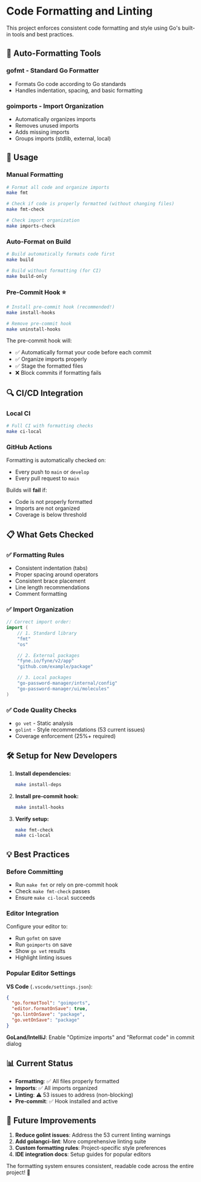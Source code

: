 # Code Formatting and Linting

This project enforces consistent code formatting and style using Go's built-in tools and best practices.

## 🎨 Auto-Formatting Tools

### **gofmt** - Standard Go Formatter

- Formats Go code according to Go standards
- Handles indentation, spacing, and basic formatting

### **goimports** - Import Organization

- Automatically organizes imports
- Removes unused imports
- Adds missing imports
- Groups imports (stdlib, external, local)

## 🚀 Usage

### **Manual Formatting**

```bash
# Format all code and organize imports
make fmt

# Check if code is properly formatted (without changing files)
make fmt-check

# Check import organization
make imports-check
```

### **Auto-Format on Build**

```bash
# Build automatically formats code first
make build

# Build without formatting (for CI)
make build-only
```

### **Pre-Commit Hook** ⭐

```bash
# Install pre-commit hook (recommended!)
make install-hooks

# Remove pre-commit hook
make uninstall-hooks
```

The pre-commit hook will:

- ✅ Automatically format your code before each commit
- ✅ Organize imports properly
- ✅ Stage the formatted files
- ❌ Block commits if formatting fails

## 🔍 CI/CD Integration

### **Local CI**

```bash
# Full CI with formatting checks
make ci-local
```

### **GitHub Actions**

Formatting is automatically checked on:

- Every push to `main` or `develop`
- Every pull request to `main`

Builds will **fail** if:

- Code is not properly formatted
- Imports are not organized
- Coverage is below threshold

## 📋 What Gets Checked

### ✅ **Formatting Rules**

- Consistent indentation (tabs)
- Proper spacing around operators
- Consistent brace placement
- Line length recommendations
- Comment formatting

### ✅ **Import Organization**

```go
// Correct import order:
import (
    // 1. Standard library
    "fmt"
    "os"

    // 2. External packages
    "fyne.io/fyne/v2/app"
    "github.com/example/package"

    // 3. Local packages
    "go-password-manager/internal/config"
    "go-password-manager/ui/molecules"
)
```

### ✅ **Code Quality Checks**

- `go vet` - Static analysis
- `golint` - Style recommendations (53 current issues)
- Coverage enforcement (25%+ required)

## 🛠️ Setup for New Developers

1. **Install dependencies:**

   ```bash
   make install-deps
   ```

2. **Install pre-commit hook:**

   ```bash
   make install-hooks
   ```

3. **Verify setup:**
   ```bash
   make fmt-check
   make ci-local
   ```

## 💡 Best Practices

### **Before Committing**

- Run `make fmt` or rely on pre-commit hook
- Check `make fmt-check` passes
- Ensure `make ci-local` succeeds

### **Editor Integration**

Configure your editor to:

- Run `gofmt` on save
- Run `goimports` on save
- Show `go vet` results
- Highlight linting issues

### **Popular Editor Settings**

**VS Code** (`.vscode/settings.json`):

```json
{
  "go.formatTool": "goimports",
  "editor.formatOnSave": true,
  "go.lintOnSave": "package",
  "go.vetOnSave": "package"
}
```

**GoLand/IntelliJ**: Enable "Optimize imports" and "Reformat code" in commit dialog

## 📊 Current Status

- **Formatting**: ✅ All files properly formatted
- **Imports**: ✅ All imports organized
- **Linting**: ⚠️ 53 issues to address (non-blocking)
- **Pre-commit**: ✅ Hook installed and active

## 🎯 Future Improvements

1. **Reduce golint issues**: Address the 53 current linting warnings
2. **Add golangci-lint**: More comprehensive linting suite
3. **Custom formatting rules**: Project-specific style preferences
4. **IDE integration docs**: Setup guides for popular editors

The formatting system ensures consistent, readable code across the entire project! 🎉
